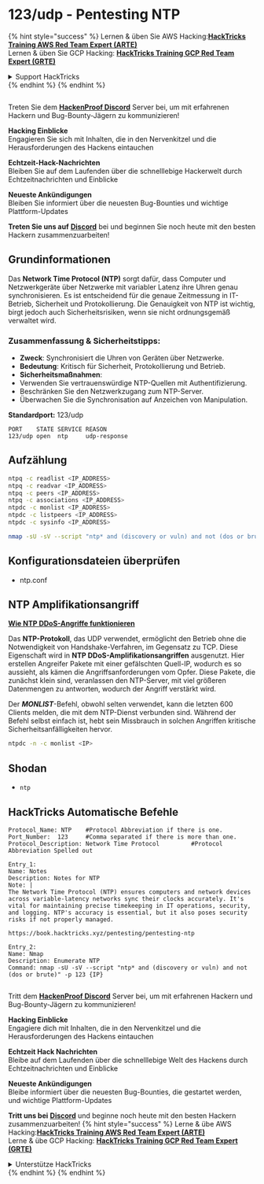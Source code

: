 # 123/udp - Pentesting NTP

{% hint style="success" %}
Lernen & üben Sie AWS Hacking:<img src="/.gitbook/assets/arte.png" alt="" data-size="line">[**HackTricks Training AWS Red Team Expert (ARTE)**](https://training.hacktricks.xyz/courses/arte)<img src="/.gitbook/assets/arte.png" alt="" data-size="line">\
Lernen & üben Sie GCP Hacking: <img src="/.gitbook/assets/grte.png" alt="" data-size="line">[**HackTricks Training GCP Red Team Expert (GRTE)**<img src="/.gitbook/assets/grte.png" alt="" data-size="line">](https://training.hacktricks.xyz/courses/grte)

<details>

<summary>Support HackTricks</summary>

* Überprüfen Sie die [**Abonnementpläne**](https://github.com/sponsors/carlospolop)!
* **Treten Sie der** 💬 [**Discord-Gruppe**](https://discord.gg/hRep4RUj7f) oder der [**Telegram-Gruppe**](https://t.me/peass) bei oder **folgen** Sie uns auf **Twitter** 🐦 [**@hacktricks\_live**](https://twitter.com/hacktricks\_live)**.**
* **Teilen Sie Hacking-Tricks, indem Sie PRs an die** [**HackTricks**](https://github.com/carlospolop/hacktricks) und [**HackTricks Cloud**](https://github.com/carlospolop/hacktricks-cloud) GitHub-Repos senden.

</details>
{% endhint %}
{% endhint %}

<figure><img src="/.gitbook/assets/image.png" alt=""><figcaption></figcaption></figure>

Treten Sie dem [**HackenProof Discord**](https://discord.com/invite/N3FrSbmwdy) Server bei, um mit erfahrenen Hackern und Bug-Bounty-Jägern zu kommunizieren!

**Hacking Einblicke**\
Engagieren Sie sich mit Inhalten, die in den Nervenkitzel und die Herausforderungen des Hackens eintauchen

**Echtzeit-Hack-Nachrichten**\
Bleiben Sie auf dem Laufenden über die schnelllebige Hackerwelt durch Echtzeitnachrichten und Einblicke

**Neueste Ankündigungen**\
Bleiben Sie informiert über die neuesten Bug-Bounties und wichtige Plattform-Updates

**Treten Sie uns auf** [**Discord**](https://discord.com/invite/N3FrSbmwdy) bei und beginnen Sie noch heute mit den besten Hackern zusammenzuarbeiten!

## Grundinformationen

Das **Network Time Protocol (NTP)** sorgt dafür, dass Computer und Netzwerkgeräte über Netzwerke mit variabler Latenz ihre Uhren genau synchronisieren. Es ist entscheidend für die genaue Zeitmessung in IT-Betrieb, Sicherheit und Protokollierung. Die Genauigkeit von NTP ist wichtig, birgt jedoch auch Sicherheitsrisiken, wenn sie nicht ordnungsgemäß verwaltet wird.

### Zusammenfassung & Sicherheitstipps:

* **Zweck**: Synchronisiert die Uhren von Geräten über Netzwerke.
* **Bedeutung**: Kritisch für Sicherheit, Protokollierung und Betrieb.
* **Sicherheitsmaßnahmen**:
* Verwenden Sie vertrauenswürdige NTP-Quellen mit Authentifizierung.
* Beschränken Sie den Netzwerkzugang zum NTP-Server.
* Überwachen Sie die Synchronisation auf Anzeichen von Manipulation.

**Standardport:** 123/udp
```
PORT    STATE SERVICE REASON
123/udp open  ntp     udp-response
```
## Aufzählung
```bash
ntpq -c readlist <IP_ADDRESS>
ntpq -c readvar <IP_ADDRESS>
ntpq -c peers <IP_ADDRESS>
ntpq -c associations <IP_ADDRESS>
ntpdc -c monlist <IP_ADDRESS>
ntpdc -c listpeers <IP_ADDRESS>
ntpdc -c sysinfo <IP_ADDRESS>
```

```bash
nmap -sU -sV --script "ntp* and (discovery or vuln) and not (dos or brute)" -p 123 <IP>
```
## Konfigurationsdateien überprüfen

* ntp.conf

## NTP Amplifikationsangriff

[**Wie NTP DDoS-Angriffe funktionieren**](https://resources.infosecinstitute.com/network-time-protocol-ntp-threats-countermeasures/#gref)

Das **NTP-Protokoll**, das UDP verwendet, ermöglicht den Betrieb ohne die Notwendigkeit von Handshake-Verfahren, im Gegensatz zu TCP. Diese Eigenschaft wird in **NTP DDoS-Amplifikationsangriffen** ausgenutzt. Hier erstellen Angreifer Pakete mit einer gefälschten Quell-IP, wodurch es so aussieht, als kämen die Angriffsanforderungen vom Opfer. Diese Pakete, die zunächst klein sind, veranlassen den NTP-Server, mit viel größeren Datenmengen zu antworten, wodurch der Angriff verstärkt wird.

Der _**MONLIST**_-Befehl, obwohl selten verwendet, kann die letzten 600 Clients melden, die mit dem NTP-Dienst verbunden sind. Während der Befehl selbst einfach ist, hebt sein Missbrauch in solchen Angriffen kritische Sicherheitsanfälligkeiten hervor.
```bash
ntpdc -n -c monlist <IP>
```
## Shodan

* `ntp`

## HackTricks Automatische Befehle
```
Protocol_Name: NTP    #Protocol Abbreviation if there is one.
Port_Number:  123     #Comma separated if there is more than one.
Protocol_Description: Network Time Protocol         #Protocol Abbreviation Spelled out

Entry_1:
Name: Notes
Description: Notes for NTP
Note: |
The Network Time Protocol (NTP) ensures computers and network devices across variable-latency networks sync their clocks accurately. It's vital for maintaining precise timekeeping in IT operations, security, and logging. NTP's accuracy is essential, but it also poses security risks if not properly managed.

https://book.hacktricks.xyz/pentesting/pentesting-ntp

Entry_2:
Name: Nmap
Description: Enumerate NTP
Command: nmap -sU -sV --script "ntp* and (discovery or vuln) and not (dos or brute)" -p 123 {IP}
```
<figure><img src="/.gitbook/assets/image.png" alt=""><figcaption></figcaption></figure>

Tritt dem [**HackenProof Discord**](https://discord.com/invite/N3FrSbmwdy) Server bei, um mit erfahrenen Hackern und Bug-Bounty-Jägern zu kommunizieren!

**Hacking Einblicke**\
Engagiere dich mit Inhalten, die in den Nervenkitzel und die Herausforderungen des Hackens eintauchen

**Echtzeit Hack Nachrichten**\
Bleibe auf dem Laufenden über die schnelllebige Welt des Hackens durch Echtzeitnachrichten und Einblicke

**Neueste Ankündigungen**\
Bleibe informiert über die neuesten Bug-Bounties, die gestartet werden, und wichtige Plattform-Updates

**Tritt uns bei** [**Discord**](https://discord.com/invite/N3FrSbmwdy) und beginne noch heute mit den besten Hackern zusammenzuarbeiten!
{% hint style="success" %}
Lerne & übe AWS Hacking:<img src="/.gitbook/assets/arte.png" alt="" data-size="line">[**HackTricks Training AWS Red Team Expert (ARTE)**](https://training.hacktricks.xyz/courses/arte)<img src="/.gitbook/assets/arte.png" alt="" data-size="line">\
Lerne & übe GCP Hacking: <img src="/.gitbook/assets/grte.png" alt="" data-size="line">[**HackTricks Training GCP Red Team Expert (GRTE)**<img src="/.gitbook/assets/grte.png" alt="" data-size="line">](https://training.hacktricks.xyz/courses/grte)

<details>

<summary>Unterstütze HackTricks</summary>

* Überprüfe die [**Abonnementpläne**](https://github.com/sponsors/carlospolop)!
* **Tritt der** 💬 [**Discord-Gruppe**](https://discord.gg/hRep4RUj7f) oder der [**Telegram-Gruppe**](https://t.me/peass) bei oder **folge** uns auf **Twitter** 🐦 [**@hacktricks\_live**](https://twitter.com/hacktricks\_live)**.**
* **Teile Hacking-Tricks, indem du PRs zu den** [**HackTricks**](https://github.com/carlospolop/hacktricks) und [**HackTricks Cloud**](https://github.com/carlospolop/hacktricks-cloud) GitHub-Repos einreichst.

</details>
{% endhint %}
</details>
{% endhint %}
